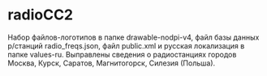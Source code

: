 # radioCC2
Набор файлов-логотипов в папке drawable-nodpi-v4, файл базы данных р/станций radio_freqs.json, файл public.xml и русская локализация в папке values-ru.
Выправлены сведения о радиостанциях городов Москва, Курск, Саратов, Магнитогорск, Силезия (Польша).

